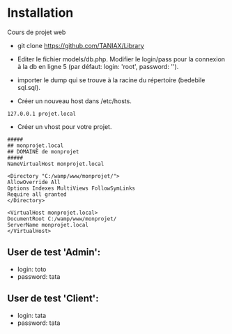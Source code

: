 # Installation
Cours de projet web 

* git clone https://github.com/TANIAX/Library

* Editer le fichier models/db.php. Modifier le login/pass pour la connexion à la db en ligne 5 (par défaut: login: 'root', password: '').

* importer le dump qui se trouve à la racine du répertoire (bedebile sql.sql).

* Créer un nouveau host dans /etc/hosts.
```
127.0.0.1 projet.local
```
* Créer un vhost pour votre projet.
```
##### 
## monprojet.local 
## DOMAINE de monprojet 
##### 
NameVirtualHost monprojet.local

<Directory "C:/wamp/www/monprojet/">
AllowOverride All
Options Indexes MultiViews FollowSymLinks
Require all granted
</Directory>

<VirtualHost monprojet.local> 
DocumentRoot C:/wamp/www/monprojet/ 
ServerName monprojet.local
</VirtualHost>
```
## User de test 'Admin':

* login: toto
* password: tata
## User de test 'Client':

* login: tata
* password: tata
